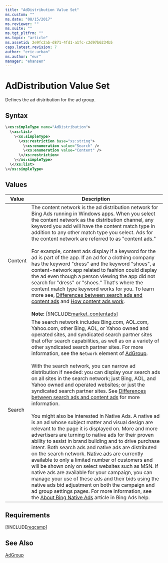 ```yaml
---
title: "AdDistribution Value Set"
ms.custom: ""
ms.date: "08/15/2017"
ms.reviewer: ""
ms.suite: ""
ms.tgt_pltfrm: ""
ms.topic: "article"
ms.assetid: 2e9fc2ab-d871-4fd1-a1fc-c2d97b6234b5
caps.latest.revision: 7
author: "eric-urban"
ms.author: "eur"
manager: "ehansen"
---
```

# AdDistribution Value Set
Defines the ad distribution for the ad group.

## Syntax

```xml
\<xs:simpleType name="AdDistribution">
  \<xs:list>
    \<xs:simpleType>
      \<xs:restriction base="xs:string">
        \<xs:enumeration value="Search" />
        \<xs:enumeration value="Content" />
      \</xs:restriction>
    \</xs:simpleType>
  \</xs:list>
\</xs:simpleType>
```

## Values

|Value|Description|
|---------|---------------|
|Content|The content network is the ad distribution network for Bing Ads running in Windows apps. When you select the content network as the distribution channel, any keyword you add will have the content match type in addition to any other match type you select. Ads for the content network are referred to as "content ads."<br /><br />For example, content ads display if a keyword for the ad is part of the app. If an ad for a clothing company has the keyword "dress" and the keyword "shoes", a content-network app related to fashion could display the ad even though a person viewing the app did not search for "dress" or "shoes." That's where the content match type keyword works for you. To learn more see, [Differences between search ads and content ads](https://help.bingads.microsoft.com/#apex/3/en/52030/0) and [How content ads work](https://help.bingads.microsoft.com/#apex/3/en/51063/0).<br /><br />**Note:** [!INCLUDE[market_contentads](../campaign-api/includes/market-contentads.md)]|
|Search|The search network includes Bing.com, AOL.com, Yahoo.com, other Bing, AOL, or Yahoo owned and operated sites, and syndicated search partner sites that offer search capabilities, as well as on a variety of other syndicated search partner sites. For more information, see the `Network` element of [AdGroup](../campaign-api/adgroup-data-object.md).<br /><br />With the search network, you can narrow ad distribution if needed: you can display your search ads on all sites in the search network; just Bing, AOL, and Yahoo owned and operated websites; or just the syndicated search partner sites. See [Differences between search ads and content ads](https://help.bingads.microsoft.com/#apex/3/en/52030/0) for more information.<br /><br />You might also be interested in Native Ads. A native ad is an ad whose subject matter and visual design are relevant to the page it is displayed on. More and more advertisers are turning to native ads for their proven ability to assist in brand building and to drive purchase intent. Both search ads and native ads are distributed on the search network. [Native ads](https://msdn.microsoft.com/library/bing-ads-native-ads.aspx) are currently available to only a limited number of customers and will be shown only on select websites such as MSN. If native ads are available for your campaign, you can manage your use of these ads and their bids using the native ads bid adjustment on both the campaign and ad group settings pages. For more information, see the [About Bing Native Ads](http://help.bingads.microsoft.com/#apex/3/en/56674/0) article in Bing Ads help.|

## Requirements
[!INCLUDE[reqcamp](../campaign-api/includes/reqcamp.md)]
## See Also
[AdGroup](../campaign-api/adgroup-data-object.md)

